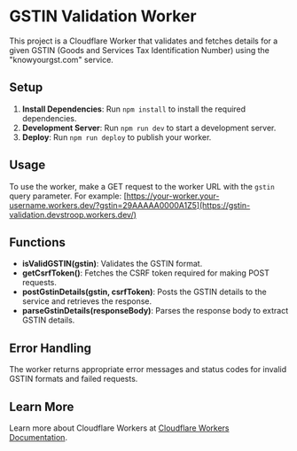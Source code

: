 # GSTIN Validation Worker

This project is a Cloudflare Worker that validates and fetches details for a given GSTIN (Goods and Services Tax Identification Number) using the "knowyourgst.com" service.

## Setup

1. **Install Dependencies**: Run `npm install` to install the required dependencies.
2. **Development Server**: Run `npm run dev` to start a development server.
3. **Deploy**: Run `npm run deploy` to publish your worker.

## Usage

To use the worker, make a GET request to the worker URL with the `gstin` query parameter. For example:
[https://your-worker.your-username.workers.dev/?gstin=29AAAAA0000A1Z5](https://gstin-validation.devstroop.workers.dev/)

## Functions

- **isValidGSTIN(gstin)**: Validates the GSTIN format.
- **getCsrfToken()**: Fetches the CSRF token required for making POST requests.
- **postGstinDetails(gstin, csrfToken)**: Posts the GSTIN details to the service and retrieves the response.
- **parseGstinDetails(responseBody)**: Parses the response body to extract GSTIN details.

## Error Handling

The worker returns appropriate error messages and status codes for invalid GSTIN formats and failed requests.

## Learn More

Learn more about Cloudflare Workers at [Cloudflare Workers Documentation](https://developers.cloudflare.com/workers/).
